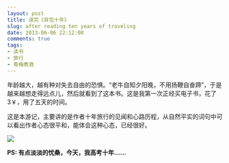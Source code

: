 ```yaml
---
layout: post
title: 读完《背包十年》
slug: after reading ten years of traveling
date: 2013-06-06 22:12:00
comments: true
tags:
- 读书
- 旅行
- 青梅煮酒
---
```

年龄越大，越有种对失去自由的恐惧。“老牛自知夕阳晚，不用扬鞭自奋蹄”，于是越来越想走得远点儿，然后就看到了这本书。这是我第一次正经买电子书，花了3￥，用了五天的时间。

这是本游记，主要讲的是作者十年旅行的见闻和心路历程，从自然平实的词句中可以看出作者心态很平和，能体会这种心态，已经很好。

![](http://pic.yupoo.com/leninlee/CUTfChw6/medium.jpg)

**PS: 有点淡淡的忧桑，今天，我高考十年……**
